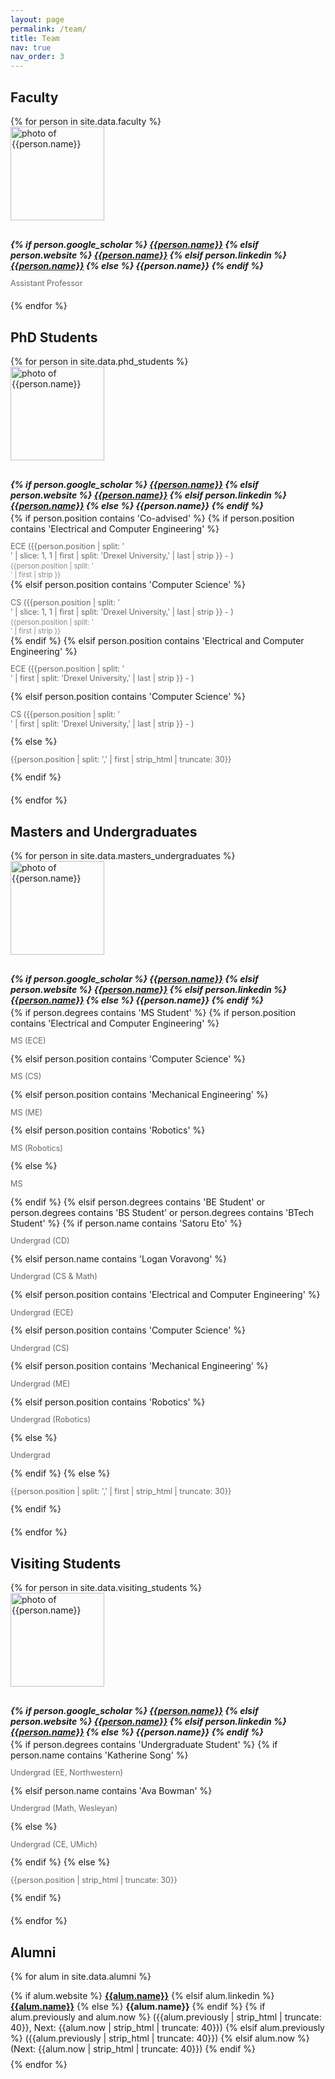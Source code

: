 ```yaml
---
layout: page
permalink: /team/
title: Team
nav: true
nav_order: 3
---
```


## Faculty

<div class="row">
{% for person in site.data.faculty %}
<div class="col-sm-6 col-md-4 col-lg-3" style="margin-bottom: 20px;">
    <div class="text-center">
        <img class="img-fluid rounded" style="width: 150px; height: 150px; object-fit: cover; margin-bottom: 10px;" src="{{ person.image | prepend: '/assets/img/people/' | prepend: site.baseurl | prepend: site.url }}" alt="photo of {{person.name}}">
        <h5 style="margin-bottom: 3px;">
            {% if person.google_scholar %}
            <strong><a href="{{person.google_scholar}}" target="_blank">{{person.name}}</a></strong>
            {% elsif person.website %}
            <strong><a href="{{person.website}}" target="_blank">{{person.name}}</a></strong>
            {% elsif person.linkedin %}
            <strong><a href="https://www.linkedin.com/in/{{person.linkedin}}" target="_blank">{{person.name}}</a></strong>
            {% else %}
            <strong>{{person.name}}</strong>
            {% endif %}
        </h5>
        <p style="font-size: 0.9em; color: #666;">Assistant Professor</p>
        <!-- {% if person.email %}
        <small><i class="fa fa-envelope"></i> {{person.email}}</small>
        {% endif %} -->
    </div>
</div>
{% endfor %}
</div>

## PhD Students

<div class="row">
{% for person in site.data.phd_students %}
<div class="col-sm-6 col-md-4 col-lg-3" style="margin-bottom: 20px;">
    <div class="text-center">
        <img class="img-fluid rounded" style="width: 150px; height: 150px; object-fit: cover; margin-bottom: 10px;" src="{{ person.image | prepend: '/assets/img/people/' | prepend: site.baseurl | prepend: site.url }}" alt="photo of {{person.name}}">
        <h5 style="margin-bottom: 3px;">
            {% if person.google_scholar %}
            <strong><a href="{{person.google_scholar}}" target="_blank">{{person.name}}</a></strong>
            {% elsif person.website %}
            <strong><a href="{{person.website}}" target="_blank">{{person.name}}</a></strong>
            {% elsif person.linkedin %}
            <strong><a href="https://www.linkedin.com/in/{{person.linkedin}}" target="_blank">{{person.name}}</a></strong>
            {% else %}
            <strong>{{person.name}}</strong>
            {% endif %}
        </h5>
        {% if person.position contains 'Co-advised' %}
            {% if person.position contains 'Electrical and Computer Engineering' %}
            <p style="font-size: 0.9em; color: #666; margin-bottom: 2px;">ECE ({{person.position | split: '<br/>' | slice: 1, 1 | first | split: 'Drexel University,' | last | strip }} - )</p>
            <p style="font-size: 0.8em; color: #888; margin-top: 0; margin-bottom: 0;">{{person.position | split: '<br/>' | first | strip }}</p>
            {% elsif person.position contains 'Computer Science' %}
            <p style="font-size: 0.9em; color: #666; margin-bottom: 2px;">CS ({{person.position | split: '<br/>' | slice: 1, 1 | first | split: 'Drexel University,' | last | strip }} - )</p>
            <p style="font-size: 0.8em; color: #888; margin-top: 0; margin-bottom: 0;">{{person.position | split: '<br/>' | first | strip }}</p>
            {% endif %}
        {% elsif person.position contains 'Electrical and Computer Engineering' %}
        <p style="font-size: 0.9em; color: #666;">ECE ({{person.position | split: '<br/>' | first | split: 'Drexel University,' | last | strip }} - )</p>
        {% elsif person.position contains 'Computer Science' %}
        <p style="font-size: 0.9em; color: #666;">CS ({{person.position | split: '<br/>' | first | split: 'Drexel University,' | last | strip }} - )</p>
        {% else %}
        <p style="font-size: 0.9em; color: #666;">{{person.position | split: ',' | first | strip_html | truncate: 30}}</p>
        {% endif %}
        <!-- {% if person.email %}
        <small><i class="fa fa-envelope"></i> {{person.email}}</small>
        {% endif %} -->
    </div>
</div>
{% endfor %}
</div>

## Masters and Undergraduates

<div class="row">
{% for person in site.data.masters_undergraduates %}
<div class="col-sm-6 col-md-4 col-lg-3" style="margin-bottom: 20px;">
    <div class="text-center">
        <img class="img-fluid rounded" style="width: 150px; height: 150px; object-fit: cover; margin-bottom: 10px;" src="{{ person.image | prepend: '/assets/img/people/' | prepend: site.baseurl | prepend: site.url }}" alt="photo of {{person.name}}">
        <h5 style="margin-bottom: 3px;">
            {% if person.google_scholar %}
            <strong><a href="{{person.google_scholar}}" target="_blank">{{person.name}}</a></strong>
            {% elsif person.website %}
            <strong><a href="{{person.website}}" target="_blank">{{person.name}}</a></strong>
            {% elsif person.linkedin %}
            <strong><a href="https://www.linkedin.com/in/{{person.linkedin}}" target="_blank">{{person.name}}</a></strong>
            {% else %}
            <strong>{{person.name}}</strong>
            {% endif %}
        </h5>
        {% if person.degrees contains 'MS Student' %}
            {% if person.position contains 'Electrical and Computer Engineering' %}
            <p style="font-size: 0.9em; color: #666;">MS (ECE)</p>
            {% elsif person.position contains 'Computer Science' %}
            <p style="font-size: 0.9em; color: #666;">MS (CS)</p>
            {% elsif person.position contains 'Mechanical Engineering' %}
            <p style="font-size: 0.9em; color: #666;">MS (ME)</p>
            {% elsif person.position contains 'Robotics' %}
            <p style="font-size: 0.9em; color: #666;">MS (Robotics)</p>
            {% else %}
            <p style="font-size: 0.9em; color: #666;">MS</p>
            {% endif %}
        {% elsif person.degrees contains 'BE Student' or person.degrees contains 'BS Student' or person.degrees contains 'BTech Student' %}
            {% if person.name contains 'Satoru Eto' %}
            <p style="font-size: 0.9em; color: #666;">Undergrad (CD)</p>
            {% elsif person.name contains 'Logan Voravong' %}
            <p style="font-size: 0.9em; color: #666;">Undergrad (CS & Math)</p>
            {% elsif person.position contains 'Electrical and Computer Engineering' %}
            <p style="font-size: 0.9em; color: #666;">Undergrad (ECE)</p>
            {% elsif person.position contains 'Computer Science' %}
            <p style="font-size: 0.9em; color: #666;">Undergrad (CS)</p>
            {% elsif person.position contains 'Mechanical Engineering' %}
            <p style="font-size: 0.9em; color: #666;">Undergrad (ME)</p>
            {% elsif person.position contains 'Robotics' %}
            <p style="font-size: 0.9em; color: #666;">Undergrad (Robotics)</p>
            {% else %}
            <p style="font-size: 0.9em; color: #666;">Undergrad</p>
            {% endif %}
        {% else %}
        <p style="font-size: 0.9em; color: #666;">{{person.position | split: ',' | first | strip_html | truncate: 30}}</p>
        {% endif %}
        <!-- {% if person.email %}
        <small><i class="fa fa-envelope"></i> {{person.email}}</small>
        {% endif %} -->
    </div>
</div>
{% endfor %}
</div>

## Visiting Students

<div class="row">
{% for person in site.data.visiting_students %}
<div class="col-sm-6 col-md-4 col-lg-3" style="margin-bottom: 20px;">
    <div class="text-center">
        <img class="img-fluid rounded" style="width: 150px; height: 150px; object-fit: cover; margin-bottom: 10px;" src="{{ person.image | prepend: '/assets/img/people/' | prepend: site.baseurl | prepend: site.url }}" alt="photo of {{person.name}}">
        <h5 style="margin-bottom: 3px;">
            {% if person.google_scholar %}
            <strong><a href="{{person.google_scholar}}" target="_blank">{{person.name}}</a></strong>
            {% elsif person.website %}
            <strong><a href="{{person.website}}" target="_blank">{{person.name}}</a></strong>
            {% elsif person.linkedin %}
            <strong><a href="https://www.linkedin.com/in/{{person.linkedin}}" target="_blank">{{person.name}}</a></strong>
            {% else %}
            <strong>{{person.name}}</strong>
            {% endif %}
        </h5>
        {% if person.degrees contains 'Undergraduate Student' %}
            {% if person.name contains 'Katherine Song' %}
            <p style="font-size: 0.9em; color: #666;">Undergrad (EE, Northwestern)</p>
            {% elsif person.name contains 'Ava Bowman' %}
            <p style="font-size: 0.9em; color: #666;">Undergrad (Math, Wesleyan)</p>
            {% else %}
            <p style="font-size: 0.9em; color: #666;">Undergrad (CE, UMich)</p>
            {% endif %}
        {% else %}
        <p style="font-size: 0.9em; color: #666;">{{person.position | strip_html | truncate: 30}}</p>
        {% endif %}
        <!-- {% if person.email %}
        <small><i class="fa fa-envelope"></i> {{person.email}}</small>
        {% endif %} -->
    </div>
</div>
{% endfor %}
</div>

## Alumni

{% for alum in site.data.alumni %}
<p style="margin-bottom: 8px;">
    {% if alum.website %}
    <strong><a href="{{alum.website}}" target="_blank">{{alum.name}}</a></strong>
    {% elsif alum.linkedin %}
    <strong><a href="https://www.linkedin.com/in/{{alum.linkedin}}" target="_blank">{{alum.name}}</a></strong>
    {% else %}
    <strong>{{alum.name}}</strong>
    {% endif %}
    {% if alum.previously and alum.now %}
    ({{alum.previously | strip_html | truncate: 40}}, Next: {{alum.now | strip_html | truncate: 40}})
    {% elsif alum.previously %}
    ({{alum.previously | strip_html | truncate: 40}})
    {% elsif alum.now %}
    (Next: {{alum.now | strip_html | truncate: 40}})
    {% endif %}
</p>
{% endfor %}


